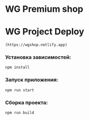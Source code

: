 # WG Premium shop

# WG Project Deploy
`
(https://wgshop.netlify.app)
`
### Установка зависимостей:
``
npm install
``
### Запуск приложения:
``
npm run start
``
### Сборка проекта:
``
npm run build
``
